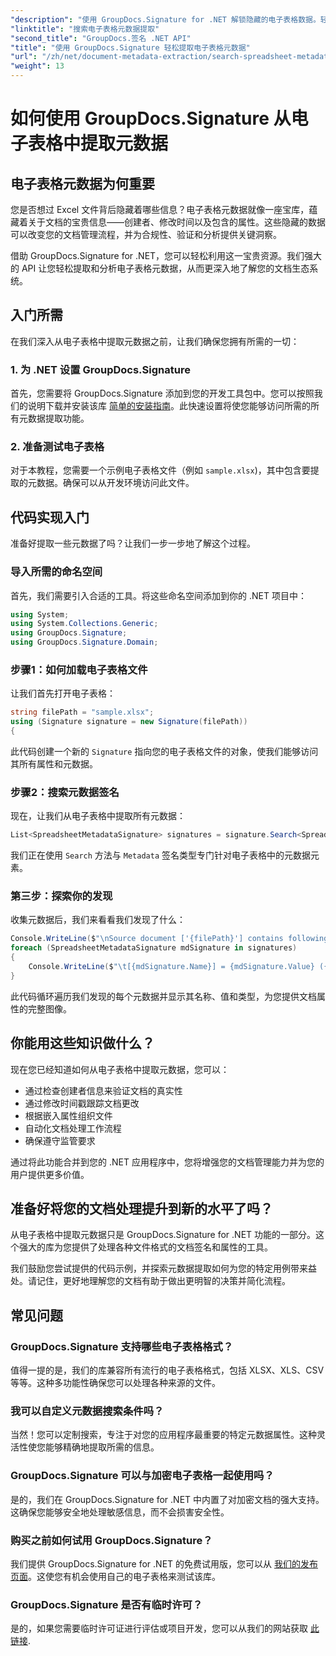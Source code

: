 ```yaml
---
"description": "使用 GroupDocs.Signature for .NET 解锁隐藏的电子表格数据。轻松提取元数据，改进文档管理和决策制定。"
"linktitle": "搜索电子表格元数据提取"
"second_title": "GroupDocs.签名 .NET API"
"title": "使用 GroupDocs.Signature 轻松提取电子表格元数据"
"url": "/zh/net/document-metadata-extraction/search-spreadsheet-metadata-extraction/"
"weight": 13
---
```


# 如何使用 GroupDocs.Signature 从电子表格中提取元数据

## 电子表格元数据为何重要

您是否想过 Excel 文件背后隐藏着哪些信息？电子表格元数据就像一座宝库，蕴藏着关于文档的宝贵信息——创建者、修改时间以及包含的属性。这些隐藏的数据可以改变您的文档管理流程，并为合规性、验证和分析提供关键洞察。

借助 GroupDocs.Signature for .NET，您可以轻松利用这一宝贵资源。我们强大的 API 让您轻松提取和分析电子表格元数据，从而更深入地了解您的文档生态系统。

## 入门所需

在我们深入从电子表格中提取元数据之前，让我们确保您拥有所需的一切：

### 1. 为 .NET 设置 GroupDocs.Signature

首先，您需要将 GroupDocs.Signature 添加到您的开发工具包中。您可以按照我们的说明下载并安装该库 [简单的安装指南](https://tutorials.groupdocs.com/signature/net/)。此快速设置将使您能够访问所需的所有元数据提取功能。

### 2. 准备测试电子表格

对于本教程，您需要一个示例电子表格文件（例如 `sample.xlsx`)，其中包含要提取的元数据。确保可以从开发环境访问此文件。

## 代码实现入门

准备好提取一些元数据了吗？让我们一步一步地了解这个过程。

### 导入所需的命名空间

首先，我们需要引入合适的工具。将这些命名空间添加到你的 .NET 项目中：

```csharp
using System;
using System.Collections.Generic;
using GroupDocs.Signature;
using GroupDocs.Signature.Domain;
```

### 步骤1：如何加载电子表格文件

让我们首先打开电子表格：

```csharp
string filePath = "sample.xlsx";
using (Signature signature = new Signature(filePath))
{
```

此代码创建一个新的 `Signature` 指向您的电子表格文件的对象，使我们能够访问其所有属性和元数据。

### 步骤2：搜索元数据签名

现在，让我们从电子表格中提取所有元数据：

```csharp
List<SpreadsheetMetadataSignature> signatures = signature.Search<SpreadsheetMetadataSignature>(SignatureType.Metadata);
```

我们正在使用 `Search` 方法与 `Metadata` 签名类型专门针对电子表格中的元数据元素。

### 第三步：探索你的发现

收集元数据后，我们来看看我们发现了什么：

```csharp
Console.WriteLine($"\nSource document ['{filePath}'] contains following signatures.");
foreach (SpreadsheetMetadataSignature mdSignature in signatures)
{
    Console.WriteLine($"\t[{mdSignature.Name}] = {mdSignature.Value} ({mdSignature.Type})");
}
```

此代码循环遍历我们发现的每个元数据并显示其名称、值和类型，为您提供文档属性的完整图像。

## 你能用这些知识做什么？

现在您已经知道如何从电子表格中提取元数据，您可以：

- 通过检查创建者信息来验证文档的真实性
- 通过修改时间戳跟踪文档更改
- 根据嵌入属性组织文件
- 自动化文档处理工作流程
- 确保遵守监管要求

通过将此功能合并到您的 .NET 应用程序中，您将增强您的文档管理能力并为您的用户提供更多价值。

## 准备好将您的文档处理提升到新的水平了吗？

从电子表格中提取元数据只是 GroupDocs.Signature for .NET 功能的一部分。这个强大的库为您提供了处理各种文件格式的文档签名和属性的工具。

我们鼓励您尝试提供的代码示例，并探索元数据提取如何为您的特定用例带来益处。请记住，更好地理解您的文档有助于做出更明智的决策并简化流程。

## 常见问题

### GroupDocs.Signature 支持哪些电子表格格式？

值得一提的是，我们的库兼容所有流行的电子表格格式，包括 XLSX、XLS、CSV 等等。这种多功能性确保您可以处理各种来源的文件。

### 我可以自定义元数据搜索条件吗？

当然！您可以定制搜索，专注于对您的应用程序最重要的特定元数据属性。这种灵活性使您能够精确地提取所需的信息。

### GroupDocs.Signature 可以与加密电子表格一起使用吗？

是的，我们在 GroupDocs.Signature for .NET 中内置了对加密文档的强大支持。这确保您能够安全地处理敏感信息，而不会损害安全性。

### 购买之前如何试用 GroupDocs.Signature？

我们提供 GroupDocs.Signature for .NET 的免费试用版，您可以从 [我们的发布页面](https://releases.groupdocs.com/)。这使您有机会使用自己的电子表格来测试该库。

### GroupDocs.Signature 是否有临时许可？

是的，如果您需要临时许可证进行评估或项目开发，您可以从我们的网站获取 [此链接](https://purchase。groupdocs.com/temporary-license/).